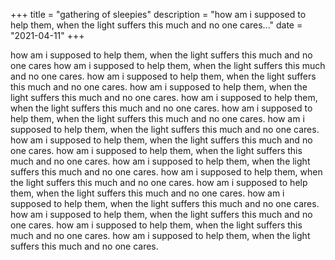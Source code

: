 +++
title = "gathering of sleepies"
description = "how am i supposed to help them, when the light suffers this much and no one cares..."
date = "2021-04-11"
+++

how am i supposed to help them, when the light suffers this much and no one cares<!-- more -->
how am i supposed to help them, when the light suffers this much and no one cares.
how am i supposed to help them, when the light suffers this much and no one cares.
how am i supposed to help them, when the light suffers this much and no one cares.
how am i supposed to help them, when the light suffers this much and no one cares.
how am i supposed to help them, when the light suffers this much and no one cares.
how am i supposed to help them, when the light suffers this much and no one cares.
how am i supposed to help them, when the light suffers this much and no one cares.
how am i supposed to help them, when the light suffers this much and no one cares.
how am i supposed to help them, when the light suffers this much and no one cares.
how am i supposed to help them, when the light suffers this much and no one cares.
how am i supposed to help them, when the light suffers this much and no one cares.
how am i supposed to help them, when the light suffers this much and no one cares.
how am i supposed to help them, when the light suffers this much and no one cares.
how am i supposed to help them, when the light suffers this much and no one cares.
how am i supposed to help them, when the light suffers this much and no one cares.